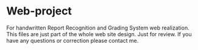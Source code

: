 # Web-project
For handwritten Report Recognition and Grading System web realization.
This files are just part of the whole web site design.
Just for review.
If you have any questions or correction please contact me.
